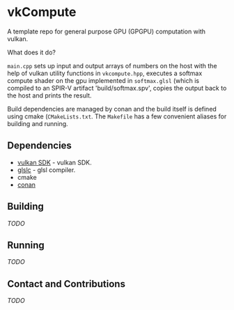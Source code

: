 # vkCompute

A template repo for general purpose GPU (GPGPU) computation with vulkan.

What does it do?

`main.cpp` sets up input and output arrays of numbers on the host with the help of vulkan utility functions in `vkcompute.hpp`, executes a softmax compute shader on the gpu implemented in `softmax.glsl` (which is compiled to an SPIR-V artifact 'build/softmax.spv', copies the output back to the host and prints the result.

Build dependencies are managed by conan and the build itself is defined using cmake (`CMakeLists.txt`. The `Makefile` has a few convenient aliases for building and running.

## Dependencies

- [vulkan SDK](https://www.lunarg.com/vulkan-sdk/) - vulkan SDK.
- [glslc](https://github.com/google/shaderc#downloads) - glsl compiler. 
- cmake
- [conan](https://conan.io/)

## Building

*TODO*

## Running

*TODO*

## Contact and Contributions

*TODO*
